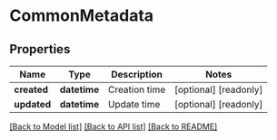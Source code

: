 # CommonMetadata

## Properties
Name | Type | Description | Notes
------------ | ------------- | ------------- | -------------
**created** | **datetime** | Creation time | [optional] [readonly] 
**updated** | **datetime** | Update time | [optional] [readonly] 

[[Back to Model list]](../README.md#documentation-for-models) [[Back to API list]](../README.md#documentation-for-api-endpoints) [[Back to README]](../README.md)


